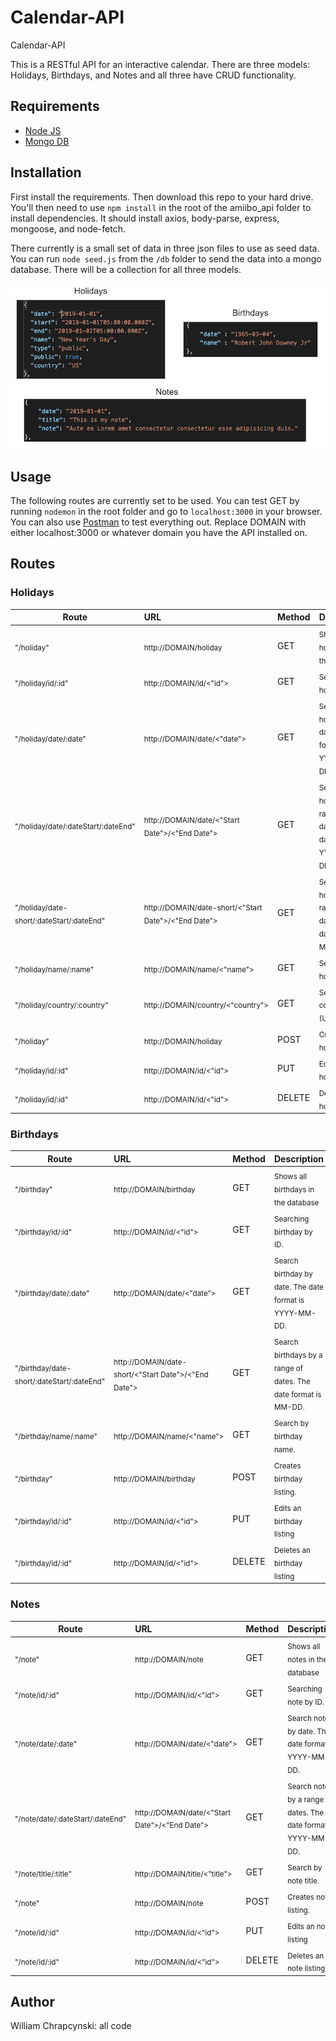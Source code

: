 # Calendar-API

Calendar-API

This is a RESTful API for an interactive calendar. There are three models: Holidays, Birthdays, and Notes and all three have CRUD functionality. 

## Requirements

- [Node JS](https://nodejs.org/en/)
- [Mongo DB](https://www.mongodb.com/download-center)

## Installation

First install the requirements. Then download this repo to your hard drive. You'll then need to use `npm install` in the root of the amiibo_api folder to install dependencies. It should install axios, body-parse, express, mongoose, and node-fetch. 

There currently is a small set of data in three json files to use as seed data. You can run `node seed.js` from the `/db` folder to send the data into a mongo database. There will be a collection for all three models.

![data sample](images/dataexamples.png)

## Usage

The following routes are currently set to be used. You can test GET by running `nodemon` in the root folder and go to `localhost:3000` in your browser. You can also use [Postman](https://www.getpostman.com/) to test everything out. Replace DOMAIN with either localhost:3000 or whatever domain you have the API installed on.

## Routes

### Holidays

| Route                                                | URL                                                             | Method | Description                                                                    |
| ---------------------------------------------------- | :-------------------------------------------------------------- | :----- | :----------------------------------------------------------------------------- |
| <sub>"/holiday"</sub>                                | <sub>http://DOMAIN/holiday</sub>                                | GET    | <sub>Shows all holidays in the database</sub>                                  |
| <sub>"/holiday/id/:id"</sub>                         | <sub>http://DOMAIN/id/<"id"></sub>                              | GET    | <sub>Searching holiday by ID.</sub>                                            |
| <sub>"/holiday/date/:date"</sub>                     | <sub>http://DOMAIN/date/<"date"></sub>                          | GET    | <sub>Search holiday by date. The date format is YYYY-MM-DD.</sub>              |
| <sub>"/holiday/date/:dateStart/:dateEnd"</sub>       | <sub>http://DOMAIN/date/<"Start Date">/<"End Date"></sub>       | GET    | <sub>Search holidays by a range of dates. The date format is YYYY-MM-DD.</sub> |
| <sub>"/holiday/date-short/:dateStart/:dateEnd"</sub> | <sub>http://DOMAIN/date-short/<"Start Date">/<"End Date"></sub> | GET    | <sub>Search holidays by a range of dates. The date format is MM-DD.</sub>      |
| <sub>"/holiday/name/:name"</sub>                     | <sub>http://DOMAIN/name/<"name"></sub>                          | GET    | <sub>Search by holiday name.</sub>                                             |
| <sub>"/holiday/country/:country"</sub>               | <sub>http://DOMAIN/country/<"country"></sub>                    | GET    | <sub>Search by country (US/CA/MX).</sub>                                       |
| <sub>"/holiday"</sub>                                | <sub>http://DOMAIN/holiday</sub>                                | POST   | <sub>Creates holiday listing.</sub>                                            |
| <sub>"/holiday/id/:id" </sub>                        | <sub>http://DOMAIN/id/<"id"></sub>                              | PUT    | <sub>Edits an holiday listing</sub>                                            |
| <sub>"/holiday/id/:id"</sub>                         | <sub>http://DOMAIN/id/<"id"></sub>                              | DELETE | <sub>Deletes an holiday listing</sub>                                          |

### Birthdays

| Route                                                 | URL                                                             | Method | Description                                                                |
| ----------------------------------------------------- | :-------------------------------------------------------------- | :----- | :------------------------------------------------------------------------- |
| <sub>"/birthday"</sub>                                | <sub>http://DOMAIN/birthday</sub>                               | GET    | <sub>Shows all birthdays in the database</sub>                             |
| <sub>"/birthday/id/:id"</sub>                         | <sub>http://DOMAIN/id/<"id"></sub>                              | GET    | <sub>Searching birthday by ID.</sub>                                       |
| <sub>"/birthday/date/:date"</sub>                     | <sub>http://DOMAIN/date/<"date"></sub>                          | GET    | <sub>Search birthday by date. The date format is YYYY-MM-DD.</sub>         |
| <sub>"/birthday/date-short/:dateStart/:dateEnd"</sub> | <sub>http://DOMAIN/date-short/<"Start Date">/<"End Date"></sub> | GET    | <sub>Search birthdays by a range of dates. The date format is MM-DD.</sub> |
| <sub>"/birthday/name/:name"</sub>                     | <sub>http://DOMAIN/name/<"name"></sub>                          | GET    | <sub>Search by birthday name.</sub>                                        |
| <sub>"/birthday"</sub>                                | <sub>http://DOMAIN/birthday</sub>                               | POST   | <sub>Creates birthday listing.</sub>                                       |
| <sub>"/birthday/id/:id" </sub>                        | <sub>http://DOMAIN/id/<"id"></sub>                              | PUT    | <sub>Edits an birthday listing</sub>                                       |
| <sub>"/birthday/id/:id"</sub>                         | <sub>http://DOMAIN/id/<"id"></sub>                              | DELETE | <sub>Deletes an birthday listing</sub>                                     |

### Notes

| Route                                       | URL                                                       | Method | Description                                                                 |
| ------------------------------------------- | :-------------------------------------------------------- | :----- | :-------------------------------------------------------------------------- |
| <sub>"/note"</sub>                          | <sub>http://DOMAIN/note</sub>                             | GET    | <sub>Shows all notes in the database</sub>                                  |
| <sub>"/note/id/:id"</sub>                   | <sub>http://DOMAIN/id/<"id"></sub>                        | GET    | <sub>Searching note by ID.</sub>                                            |
| <sub>"/note/date/:date"</sub>               | <sub>http://DOMAIN/date/<"date"></sub>                    | GET    | <sub>Search note by date. The date format is YYYY-MM-DD.</sub>              |
| <sub>"/note/date/:dateStart/:dateEnd"</sub> | <sub>http://DOMAIN/date/<"Start Date">/<"End Date"></sub> | GET    | <sub>Search notes by a range of dates. The date format is YYYY-MM-DD.</sub> |
| <sub>"/note/title/:title"</sub>             | <sub>http://DOMAIN/title/<"title"></sub>                  | GET    | <sub>Search by note title.</sub>                                            |
| <sub>"/note"</sub>                          | <sub>http://DOMAIN/note</sub>                             | POST   | <sub>Creates note listing.</sub>                                            |
| <sub>"/note/id/:id" </sub>                  | <sub>http://DOMAIN/id/<"id"></sub>                        | PUT    | <sub>Edits an note listing</sub>                                            |
| <sub>"/note/id/:id"</sub>                   | <sub>http://DOMAIN/id/<"id"></sub>                        | DELETE | <sub>Deletes an note listing</sub>                                          |

## Author

William Chrapcynski: all code
